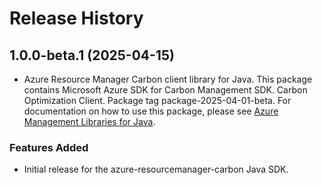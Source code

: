 # Release History

## 1.0.0-beta.1 (2025-04-15)

- Azure Resource Manager Carbon client library for Java. This package contains Microsoft Azure SDK for Carbon Management SDK. Carbon Optimization Client. Package tag package-2025-04-01-beta. For documentation on how to use this package, please see [Azure Management Libraries for Java](https://aka.ms/azsdk/java/mgmt).
### Features Added

- Initial release for the azure-resourcemanager-carbon Java SDK.
